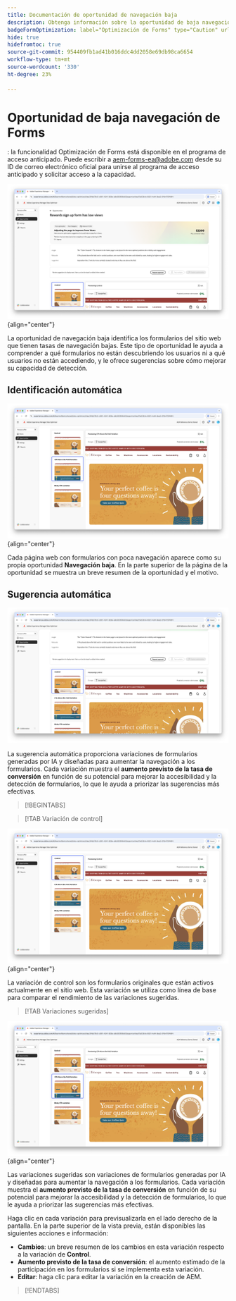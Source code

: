 ```yaml
---
title: Documentación de oportunidad de navegación baja
description: Obtenga información sobre la oportunidad de baja navegación y cómo utilizarla para mejorar la participación de los formularios en su sitio web.
badgeFormOptimization: label="Optimización de Forms" type="Caution" url="../../opportunity-types/form-optimization.md" tooltip="Optimización de Forms"
hide: true
hidefromtoc: true
source-git-commit: 954409fb1ad41b016ddc4dd2058e69db98ca6654
workflow-type: tm+mt
source-wordcount: '330'
ht-degree: 23%

---
```



# Oportunidad de baja navegación de Forms

<span class="preview">: la funcionalidad Optimización de Forms está disponible en el programa de acceso anticipado. Puede escribir a aem-forms-ea@adobe.com desde su ID de correo electrónico oficial para unirse al programa de acceso anticipado y solicitar acceso a la capacidad. </span>

![Baja oportunidad de navegación](./assets/low-navigation/hero.png){align="center"}

La oportunidad de navegación baja identifica los formularios del sitio web que tienen tasas de navegación bajas. Este tipo de oportunidad le ayuda a comprender a qué formularios no están descubriendo los usuarios ni a qué usuarios no están accediendo, y le ofrece sugerencias sobre cómo mejorar su capacidad de detección.

## Identificación automática

![Identificar automáticamente la navegación baja](./assets/low-navigation/auto-identify.png){align="center"}

Cada página web con formularios con poca navegación aparece como su propia oportunidad **Navegación baja**. En la parte superior de la página de la oportunidad se muestra un breve resumen de la oportunidad y el motivo.

## Sugerencia automática

![Sugerencia automática de navegación baja](./assets/low-navigation/auto-suggest.png)

La sugerencia automática proporciona variaciones de formularios generadas por IA y diseñadas para aumentar la navegación a los formularios. Cada variación muestra el **aumento previsto de la tasa de conversión** en función de su potencial para mejorar la accesibilidad y la detección de formularios, lo que le ayuda a priorizar las sugerencias más efectivas.

>[!BEGINTABS]

>[!TAB Variación de control]

![Variaciones de control](./assets/low-navigation/control-variation.png){align="center"}

La variación de control son los formularios originales que están activos actualmente en el sitio web. Esta variación se utiliza como línea de base para comparar el rendimiento de las variaciones sugeridas.

>[!TAB Variaciones sugeridas]

![Variaciones sugeridas](./assets/low-navigation/suggested-variations.png){align="center"}

Las variaciones sugeridas son variaciones de formularios generadas por IA y diseñadas para aumentar la navegación a los formularios. Cada variación muestra el **aumento previsto de la tasa de conversión** en función de su potencial para mejorar la accesibilidad y la detección de formularios, lo que le ayuda a priorizar las sugerencias más efectivas.

Haga clic en cada variación para previsualizarla en el lado derecho de la pantalla. En la parte superior de la vista previa, están disponibles las siguientes acciones e información:

* **Cambios**: un breve resumen de los cambios en esta variación respecto a la variación de **Control**.
* **Aumento previsto de la tasa de conversión**: el aumento estimado de la participación en los formularios si se implementa esta variación.
* **Editar**: haga clic para editar la variación en la creación de AEM.

>[!ENDTABS]

<!-- 

## Auto-optimize

[!BADGE Ultimate]{type=Positive tooltip="Ultimate"}

![Auto-optimize low navigation](./assets/low-views/auto-optimize.png){align="center"}

Sites Optimizer Ultimate adds the ability to deploy auto-optimization for the issues found by the low navigation opportunity.

>[!BEGINTABS]

>[!TAB Test multiple]


>[!TAB Publish selected]

{{auto-optimize-deploy-optimization-slack}}

>[!TAB Request approval]

{{auto-optimize-request-approval}}

>[!ENDTABS]

-->

